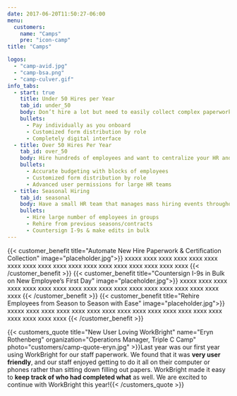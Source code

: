 ```yaml
---
date: 2017-06-20T11:50:27-06:00
menu:
  customers:
    name: "Camps"
    pre: "icon-camp"
title: "Camps"

logos:
  - "camp-avid.jpg"
  - "camp-bsa.png"
  - "camp-culver.gif"
info_tabs:
  - start: true
    title: Under 50 Hires per Year
    tab_id: under_50
    body: Don’t hire a lot but need to easily collect complex paperwork and certifications? WorkBright can help!
    bullets:
      - Pay individually as you onboard
      - Customized form distribution by role 
      - Completely digital interface
  - title: Over 50 Hires Per Year
    tab_id: over_50
    body: Hire hundreds of employees and want to centralize your HR and ease collection of forms and certifications? WorkBright is made for you! 
    bullets:
      - Accurate budgeting with blocks of employees
      - Customized form distribution by role
      - Advanced user permissions for large HR teams
  - title: Seasonal Hiring
    tab_id: seasonal
    body: Have a small HR team that manages mass hiring events throughout the year? WorkBright meets your needs!
    bullets:
      - Hire large number of employees in groups
      - Rehire from previous seasons/contracts
      - Countersign I-9s & make edits in bulk 
---
```

{{< customer_benefit title="Automate New Hire Paperwork & Certification Collection" image="placeholder.jpg">}}
  xxxxx xxxx xxxx xxxx xxxx xxxx xxxx xxxx xxxx xxxx xxxx xxxx xxxx xxxx xxxx xxxx xxxx xxxx
{{< /customer_benefit >}}
{{< customer_benefit title="Countersign I-9s in Bulk on New Employee’s First Day" image="placeholder.jpg">}}
  xxxxx xxxx xxxx xxxx xxxx xxxx xxxx xxxx xxxx xxxx xxxx xxxx xxxx xxxx xxxx xxxx xxxx xxxx
{{< /customer_benefit >}}
{{< customer_benefit title="Rehire Employees from Season to Season with Ease" image="placeholder.jpg">}}
  xxxxx xxxx xxxx xxxx xxxx xxxx xxxx xxxx xxxx xxxx xxxx xxxx xxxx xxxx xxxx xxxx xxxx xxxx
{{< /customer_benefit >}}

{{< customers_quote title="New User Loving WorkBright" name="Eryn Rothenberg" organization="Operations Manager, Triple C Camp" photo="customers/camp-quote-eryn.jpg" >}}Last year was our first year using WorkBright for our staff paperwork. We found that it was <strong>very user friendly</strong>, and our staff enjoyed getting to do it all on their computer or phones rather than sitting down filling out papers. WorkBright made it easy to <strong>keep track of who had completed what</strong> as well. We are excited to continue with WorkBright this year!{{< /customers_quote >}}